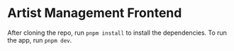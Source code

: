 # Artist Management Frontend

After cloning the repo, run `pnpm install` to install the dependencies.
To run the app, run `pnpm dev`.
